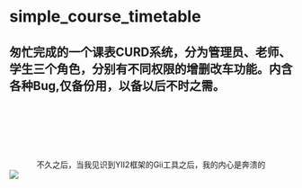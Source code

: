 # simple_course_timetable
## 匆忙完成的一个课表CURD系统，分为管理员、老师、学生三个角色，分别有不同权限的增删改车功能。内含各种Bug,仅备份用，以备以后不时之需。
<br><br><br><br><br>

<center>不久之后，当我见识到YII2框架的Gii工具之后，我的内心是奔溃的</center>
<img src="http://oumh6gonh.bkt.clouddn.com/17-12-31/70667316.jpg" />


